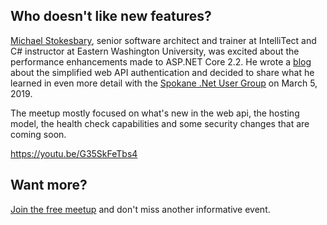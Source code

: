 
## Who doesn't like new features?

[Michael Stokesbary](/michael-stokesbary/), senior software architect and trainer at IntelliTect and C# instructor at Eastern Washington University, was excited about the performance enhancements made to ASP.NET Core 2.2. He wrote a [blog](https://intellitect.com/securing-web-api-dotnetcore-2-2/) about the simplified web API authentication and decided to share what he learned in even more detail with the [Spokane .Net User Group](https://www.meetup.com/Spokane-NET-User-Group/) on March 5, 2019.

The meetup mostly focused on what's new in the web api, the hosting model, the health check capabilities and some security changes that are coming soon.

https://youtu.be/G35SkFeTbs4

## Want more?

[Join the free meetup](https://www.meetup.com/Spokane-NET-User-Group/) and don't miss another informative event.
